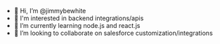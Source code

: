 - 👋 Hi, I’m @jimmybewhite
- 👀 I'm interested in backend integrations/apis
- 🌱 I’m currently learning node.js and react.js 
- 💞️ I’m looking to collaborate on salesforce customization/integrations

<!---
jimmybewhite/jimmybewhite is a ✨ special ✨ repository because its `README.md` (this file) appears on your GitHub profile.
You can click the Preview link to take a look at your changes.
--->
